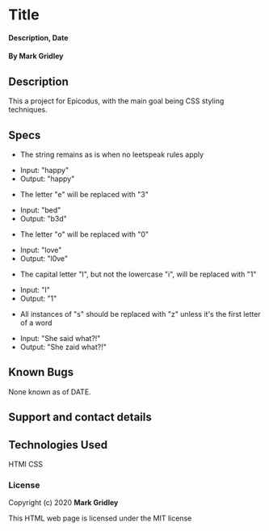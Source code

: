 # Title

#### Description, Date

#### **By Mark Gridley**

## Description

This a project for Epicodus, with the main goal being CSS styling techniques.

## Specs
* The string remains as is when no leetspeak rules apply
- Input: "happy"
- Output: "happy"

* The letter "e" will be replaced with "3"
- Input: "bed"
- Output: "b3d"

* The letter "o" will be replaced with "0"
- Input: "love"
- Output: "l0ve"

* The capital letter "I", but not the lowercase "i", will be replaced with "1"
- Input: "I"
- Output: "1"

* All instances of "s" should be replaced with "z" unless it's the first letter of a word
- Input: "She said what?!"
- Output: "She zaid what?!"


## Known Bugs

None known as of DATE.

## Support and contact details


## Technologies Used

HTMl
CSS

### License

Copyright (c) 2020 **Mark Gridley**

This HTML web page is licensed under the MIT license